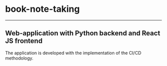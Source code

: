 # book-note-taking

---------------------------------------------------------
Web-application with Python backend and React JS frontend
---------------------------------------------------------

The application is developed with the implementation of the CI/CD methodology.
